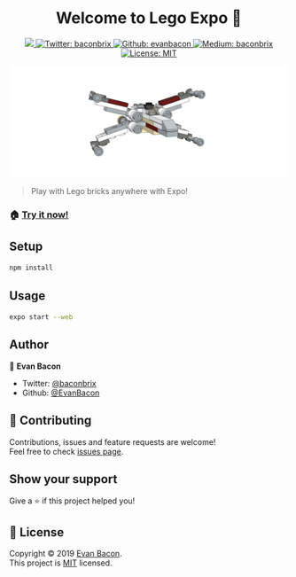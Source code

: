 <h1 align="center">Welcome to Lego Expo 👋</h1>

<p align="center">
  <a aria-label="made with expo" href="https://github.com/expo">
    <img src="https://img.shields.io/badge/MADE%20WITH%20EXPO-000.svg?style=for-the-badge&logo=expo&labelColor=4630eb&logoWidth=20">
  </a>
  <a href="https://twitter.com/baconbrix">
    <img alt="Twitter: baconbrix" src="https://img.shields.io/twitter/follow/baconbrix.svg?style=for-the-badge&logo=TWITTER&logoColor=FFFFFF&labelColor=00aced&logoWidth=20&color=lightgray" target="_blank" />
  </a>
  <a href="https://github.com/evanbacon" aria-label="Follow EvanBacon on Github">
    <img alt="Github: evanbacon" src="https://img.shields.io/github/followers/evanbacon.svg?label=Follow&style=for-the-badge&logo=github&logoColor=FFFFFF&labelColor=24292e&logoWidth=20&color=lightgray" target="_blank" />
  </a>
  <a href="https://blog.expo.io/@Baconbrix" aria-label="Follow Baconbrix on Medium">
    <img alt="Medium: baconbrix" src="https://img.shields.io/badge/BACON%20BLOG%20🥓-4630EB.svg?style=for-the-badge&logo=MEDIUM&labelColor=000&logoWidth=20" target="_blank" />
  </a>
  <a href="/LICENSE">
    <img alt="License: MIT" src="https://img.shields.io/badge/License-MIT-green.svg?style=for-the-badge" target="_blank" />
  </a>
</p>

<img alt="Product: demo" src="promo/demo.png" />

> Play with Lego bricks anywhere with Expo!

### 🏠 [**Try it now!**](https://ldr.netlify.com)

## Setup

```sh
npm install
```

## Usage

```sh
expo start --web
```

## Author

👤 **Evan Bacon**

- Twitter: [@baconbrix](https://twitter.com/baconbrix)
- Github: [@EvanBacon](https://github.com/EvanBacon)

## 🤝 Contributing

Contributions, issues and feature requests are welcome!<br />Feel free to check [issues page](https://github.com/EvanBacon/Lego-Expo/issues).

## Show your support

Give a ⭐️ if this project helped you!

## 📝 License

Copyright © 2019 [Evan Bacon](https://github.com/EvanBacon).<br />
This project is [MIT](https://github.com/EvanBacon/Lego-Expo/blob/master/LICENSE) licensed.

